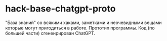 # hack-base-chatgpt-proto
"База знаний" со всякими хаками, заметками и неочевидными вещами которые могут пригодиться в работе. Прототип программы. Код (по большей части) сгененрирован ChatGPT.
